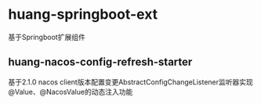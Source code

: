 # huang-springboot-ext
基于Springboot扩展组件
## huang-nacos-config-refresh-starter
基于2.1.0 nacos client版本配置变更AbstractConfigChangeListener监听器实现@Value、@NacosValue的动态注入功能
